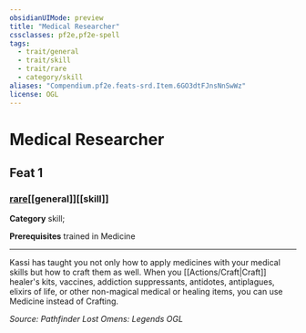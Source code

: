 ```yaml
---
obsidianUIMode: preview
title: "Medical Researcher"
cssclasses: pf2e,pf2e-spell
tags:
  - trait/general
  - trait/skill
  - trait/rare
  - category/skill
aliases: "Compendium.pf2e.feats-srd.Item.6GO3dtFJnsNnSwWz"
license: OGL
---
```

# Medical Researcher
## Feat 1
### [rare](rare "Rare Rarity Trait")[[general]][[skill]]

**Category** skill; 



**Prerequisites** trained in Medicine
* * *
Kassi has taught you not only how to apply medicines with your medical skills but how to craft them as well. When you [[Actions/Craft|Craft]] healer's kits, vaccines, addiction suppressants, antidotes, antiplagues, elixirs of life, or other non-magical medical or healing items, you can use Medicine instead of Crafting.

*Source: Pathfinder Lost Omens: Legends*
*OGL*